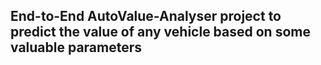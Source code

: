 ## End-to-End AutoValue-Analyser project to predict the value of any vehicle based on some valuable parameters